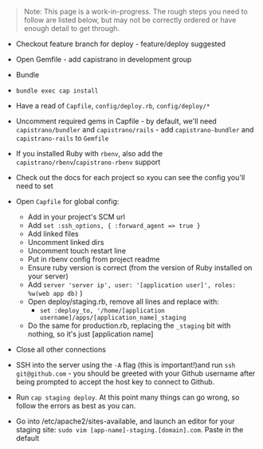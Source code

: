 > Note: This page is a work-in-progress. The rough steps you need to follow are listed below, but may not be correctly ordered or have enough detail to get through.

* Checkout feature branch for deploy - feature/deploy suggested
* Open Gemfile - add capistrano in development group
* Bundle
* `bundle exec cap install`
* Have a read of `Capfile`, `config/deploy.rb`, `config/deploy/*`
* Uncomment required gems in Capfile - by default, we'll need `capistrano/bundler` and `capistrano/rails` - add `capistrano-bundler` and `capistrano-rails` to `Gemfile`
* If you installed Ruby with `rbenv`, also add the `capistrano/rbenv`/`capistrano-rbenv` support
* Check out the docs for each project so xyou can see the config you'll need to set
* Open `Capfile` for global config:
	* Add in your project's SCM url
	* Add `set :ssh_options, { :forward_agent => true }`
	* Add linked files 
	* Uncomment linked dirs
	* Uncomment touch restart line
	* Put in rbenv config from project readme
	* Ensure ruby version is correct (from the version of Ruby installed on your server)
	* Add `server 'server ip', user: '[application user]', roles: %w(web app db)`
)
	* Open deploy/staging.rb, remove all lines and replace with:
		* `set :deploy_to, '/home/[application username]/apps/[application_name]_staging`
	* Do the same for production.rb, replacing the `_staging` bit with nothing, so it's just [application name]
* Close all other connections
* SSH into the server using the `-A` flag (this is important!)and run `ssh git@github.com` - you should be greeted with your Github username after being prompted to accept the host key to connect to Github.
* Run `cap staging deploy`. At this point many things can go wrong, so follow the errors as best as you can.


* Go into /etc/apache2/sites-available, and launch an editor for your staging site: `sudo vim [app-name]-staging.[domain].com`. Paste in the default 